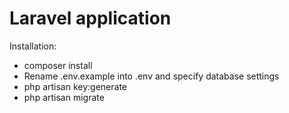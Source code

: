 
# Laravel application

Installation:

- composer install
- Rename .env.example into .env and specify database settings
- php artisan key:generate
- php artisan migrate
